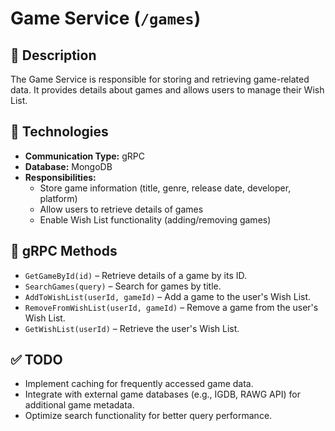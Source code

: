 # **Game Service (`/games`)**

## 📌 **Description**

The Game Service is responsible for storing and retrieving game-related data. It provides details about games and allows users to manage their Wish List.

## 🔗 **Technologies**

- **Communication Type:** gRPC
- **Database:** MongoDB
- **Responsibilities:**
  - Store game information (title, genre, release date, developer, platform)
  - Allow users to retrieve details of games
  - Enable Wish List functionality (adding/removing games)

## 📂 **gRPC Methods**

- `GetGameById(id)` – Retrieve details of a game by its ID.
- `SearchGames(query)` – Search for games by title.
- `AddToWishList(userId, gameId)` – Add a game to the user's Wish List.
- `RemoveFromWishList(userId, gameId)` – Remove a game from the user's Wish List.
- `GetWishList(userId)` – Retrieve the user's Wish List.

## ✅ **TODO**

- Implement caching for frequently accessed game data.
- Integrate with external game databases (e.g., IGDB, RAWG API) for additional game metadata.
- Optimize search functionality for better query performance.
